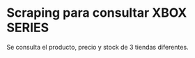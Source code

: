 # Scraping para consultar XBOX SERIES

Se consulta el producto, precio y stock de 3 tiendas diferentes. 
